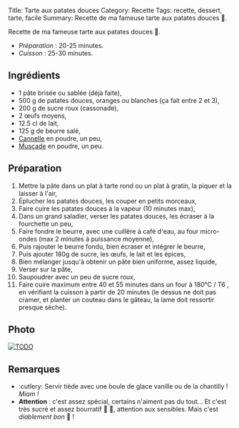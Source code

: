 Title: Tarte aux patates douces
Category: Recette
Tags: recette, dessert, tarte, facile
Summary: Recette de ma fameuse tarte aux patates douces :sweet_potato:.

Recette de ma fameuse tarte aux patates douces :sweet_potato:.

- *Préparation* : 20-25 minutes.
- *Cuisson* : 25-30 minutes.

## Ingrédients
- 1 pâte brisée ou sablée (déjà faite),
- 500 g de patates douces, oranges ou blanches (ça fait entre 2 et 3),
- 200 g de sucre roux (cassonade),
- 2 œufs moyens,
- 12.5 cl de lait,
- 125 g de beurre salé,
- [Cannelle](https://fr.wikipedia.org/wiki/Cannelle) en poudre, un peu,
- [Muscade](https://fr.wikipedia.org/wiki/Muscade) en poudre, un peu.

## Préparation
1. Mettre la pâte dans un plat à tarte rond ou un plat à gratin, la piquer et la laisser à l'air,
2. Éplucher les patates douces, les couper en petits morceaux,
3. Faire cuire les patates douces à la vapeur (10 minutes max),
4. Dans un grand saladier, verser les patates douces, les écraser à la fourchette un peu,
5. Faire fondre le beurre, avec une cuillère à café d'eau, au four micro-ondes (max 2 minutes à puissance moyenne),
6. Puis rajouter le beurre fondu, bien écraser et intégrer le beurre,
7. Puis ajouter 180g de sucre, les œufs, le lait et les épices,
8. Bien mélanger jusqu'à obtenir un pâte bien uniforme, assez liquide,
9. Verser sur la pâte,
10. Saupoudrer avec un peu de sucre roux,
11. Faire cuire maximum entre 40 et 55 minutes dans un four à 180°C / T6 <i class="fa fa-thermometer-full" aria-hidden="true"></i>, en vérifiant la cuisson à partir de 20 minutes (le dessus ne doit pas cramer, et planter un couteau dans le gâteau, la lame doit ressortir presque sèche).

## Photo
[![TODO]({filename}images/blank.png)](#)

## Remarques
- :cutlery: Servir tiède avec une boule de glace vanille ou de la chantilly ! *Miam !*
- **Attention** : c'est assez spécial, certains n'aiment pas du tout... Et c'est très sucré et assez bourratif :sweet_potato: :honey_pot:, attention aux sensibles. Mais c'est *diablement bon* :imp: !
